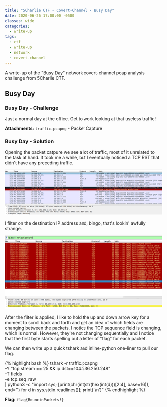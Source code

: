 ```yaml
---
title: "5Charlie CTF - Covert-Channel - Busy Day"
date: 2020-06-26 17:00:00 -0500
classes: wide
categories:
  - write-up
tags:
  - ctf
  - write-up
  - network
  - covert-channel
---
```


A write-up of the "Busy Day" network covert-channel pcap analysis challenge from 5Charlie CTF.

## Busy Day

### Busy Day - Challenge

Just a normal day at the office. Get to work looking at that useless traffic!

**Attachments:** `traffic.pcapng` - Packet Capture

### Busy Day - Solution

Opening the packet catpure we see a lot of traffic, most of it unrelated to the task at hand.
It took me a while, but I eventually noticed a TCP RST that didn't have any preceding traffic.

![Suspicious TCP RST](/assets/images/busy_rst.png)

I filter on the destination IP address and, bingo, that's lookin' awfully strange.

![Wireshark filtering packets by detination address](/assets/images/busy_filtered.png)

After the filter is applied, I like to hold the up and down arrow key for a moment to scroll back and forth and get an idea of which fields are changing between the packets.
I notice the TCP sequence field is changing, which is normal.
However, they're not changing sequentially and I notice that the first byte starts spelling out a letter of "flag" for each packet.

We can then write up a quick tshark and inline-python one-liner to pull our flag.

{% highlight bash %}
tshark -r traffic.pcapng \
-Y "tcp.stream == 25 && ip.dst==104.236.250.248" \
-T fields \
-e tcp.seq_raw \
| python3 -c "import sys; [print(chr(int(str(hex(int(d)))[2:4], base=16)), end='') for d in sys.stdin.readlines()]; print('\n')"
{% endhighlight %}

**Flag:** `flag{BouncinPackets!}`
